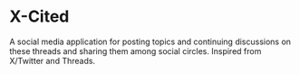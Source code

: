 # X-Cited

A social media application for posting topics and continuing discussions on these threads and sharing them among social circles. Inspired from X/Twitter and Threads.

